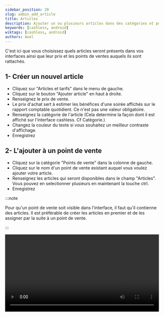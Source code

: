 ```yaml
---
sidebar_position: 20
slug: admin_add_article
title: Articles
description: Ajouter un ou plusieurs articles dans des catégories et point de vente et leur assigner un prix.
keywords: [cashless, android]
wiktags: [cashless, android]
authors: Axel
---
```


C'est ici que vous choisissez quels articles seront présents dans vos interfaces ainsi que leur prix et les points de
ventes auquels ils sont rattachés.

## 1- Créer un nouvel article

- Cliquez sur "Articles et tarifs" dans le menu de gauche.
- Cliquez sur le bouton "Ajouter article" en haut à droite.
- Renseignez le prix de vente.
- Le prix d'achat sert à estimer les bénéfices d'une soirée affichés sur le rapport comptable quotidient. Ce n'est pas
  une valeur obligatoire.
- Renseignez la catégorie de l'article (Cela determine la façon dont il est affiché sur l'interface cashless. Cf
  Catégorie.)
- Changez la couleur du texte si vous souhaitez un meilleur contraste d'affichage.
- Enregistrez

## 2- L'ajouter à un point de vente


- Cliquez sur la catégorie "Points de vente" dans la colonne de gauche.
- Cliquez sur le nom d'un point de vente existant auquel vous voulez ajouter votre article.
- Renseignez les articles qui seront disponibles dans le champ "Articles". Vous pouvez en selectionner plusieurs en maintenant la touche ctrl.
- Enregistrez

:::note

Pour qu'un point de vente soit visible dans l'interface, il faut qu'il contienne des articles. Il est préférable de créer
les articles en premier et de les assigner par la suite à un point de vente.

:::

<video width="100%" controls src="/img/addarticles.mp4"></video>
